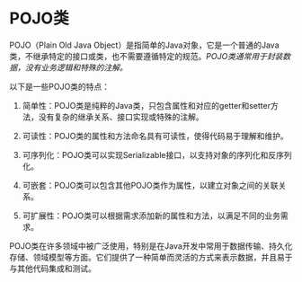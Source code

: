# POJO类
POJO（Plain Old Java Object）是指简单的Java对象，它是一个普通的Java类，不继承特定的接口或类，也不需要遵循特定的规范。*POJO类通常用于封装数据，没有业务逻辑和特殊的注解。*

以下是一些POJO类的特点：

1. 简单性：POJO类是纯粹的Java类，只包含属性和对应的getter和setter方法，没有复杂的继承关系、接口实现或特殊的注解。
    
2. 可读性：POJO类的属性和方法命名具有可读性，使得代码易于理解和维护。
    
3. 可序列化：POJO类可以实现Serializable接口，以支持对象的序列化和反序列化。
    
4. 可嵌套：POJO类可以包含其他POJO类作为属性，以建立对象之间的关联关系。
    
5. 可扩展性：POJO类可以根据需求添加新的属性和方法，以满足不同的业务需求。
    

POJO类在许多领域中被广泛使用，特别是在Java开发中常用于数据传输、持久化存储、领域模型等方面。它们提供了一种简单而灵活的方式来表示数据，并且易于与其他代码集成和测试。